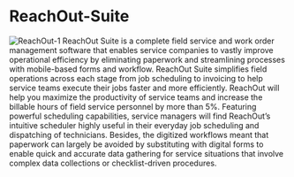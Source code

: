 # ReachOut-Suite
![ReachOut-1](https://user-images.githubusercontent.com/104123214/164382732-48068825-c08b-404f-887b-10743c19b429.png)
ReachOut Suite is a complete field service and work order management software that enables service companies to vastly improve operational efficiency by eliminating paperwork and streamlining processes with mobile-based forms and workflow. 
ReachOut Suite simplifies field operations across each stage from job scheduling to invoicing to help service teams execute their jobs faster and more efficiently. ReachOut will help you maximize the productivity of service teams and increase the billable hours of field service personnel by more than 5%. Featuring powerful scheduling capabilities, service managers will find ReachOut’s intuitive scheduler highly useful in their everyday job scheduling and dispatching of technicians. Besides, the digitized workflows meant that paperwork can largely be avoided by substituting with digital forms to enable quick and accurate data gathering for service situations that involve complex data collections or checklist-driven procedures.
